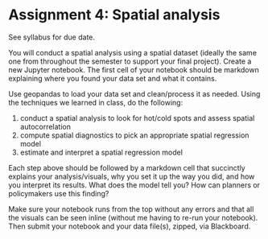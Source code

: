 # Assignment 4: Spatial analysis

See syllabus for due date.

You will conduct a spatial analysis using a spatial dataset (ideally the same one from throughout the semester to support your final project). Create a new Jupyter notebook. The first cell of your notebook should be markdown explaining where you found your data set and what it contains.

Use geopandas to load your data set and clean/process it as needed. Using the techniques we learned in class, do the following:

  1. conduct a spatial analysis to look for hot/cold spots and assess spatial autocorrelation
  1. compute spatial diagnostics to pick an appropriate spatial regression model
  1. estimate and interpret a spatial regression model

Each step above should be followed by a markdown cell that succinctly explains your analysis/visuals, why you set it up the way you did, and how you interpret its results. What does the model tell you? How can planners or policymakers use this finding?

Make sure your notebook runs from the top without any errors and that all the visuals can be seen inline (without me having to re-run your notebook). Then submit your notebook and your data file(s), zipped, via Blackboard.

